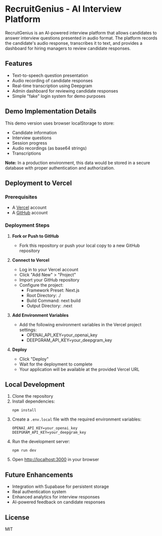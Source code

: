 # RecruitGenius - AI Interview Platform

RecruitGenius is an AI-powered interview platform that allows candidates to answer interview questions presented in audio format. The platform records the candidate's audio response, transcribes it to text, and provides a dashboard for hiring managers to review candidate responses.

## Features

- Text-to-speech question presentation
- Audio recording of candidate responses
- Real-time transcription using Deepgram
- Admin dashboard for reviewing candidate responses
- Simple "fake" login system for demo purposes

## Demo Implementation Details

This demo version uses browser localStorage to store:
- Candidate information
- Interview questions
- Session progress
- Audio recordings (as base64 strings)
- Transcriptions

**Note:** In a production environment, this data would be stored in a secure database with proper authentication and authorization.

## Deployment to Vercel

### Prerequisites

- A [Vercel](https://vercel.com) account
- A [GitHub](https://github.com) account

### Deployment Steps

1. **Fork or Push to GitHub**
   - Fork this repository or push your local copy to a new GitHub repository

2. **Connect to Vercel**
   - Log in to your Vercel account
   - Click "Add New" > "Project"
   - Import your GitHub repository
   - Configure the project:
     - Framework Preset: Next.js
     - Root Directory: ./
     - Build Command: next build
     - Output Directory: .next

3. **Add Environment Variables**
   - Add the following environment variables in the Vercel project settings:
     - OPENAI_API_KEY=your_openai_key
     - DEEPGRAM_API_KEY=your_deepgram_key

4. **Deploy**
   - Click "Deploy"
   - Wait for the deployment to complete
   - Your application will be available at the provided Vercel URL

## Local Development

1. Clone the repository
2. Install dependencies:
   ```
   npm install
   ```
3. Create a `.env.local` file with the required environment variables:
   ```
   OPENAI_API_KEY=your_openai_key
   DEEPGRAM_API_KEY=your_deepgram_key
   ```
4. Run the development server:
   ```
   npm run dev
   ```
5. Open [http://localhost:3000](http://localhost:3000) in your browser

## Future Enhancements

- Integration with Supabase for persistent storage
- Real authentication system
- Enhanced analytics for interview responses
- AI-powered feedback on candidate responses

## License

MIT
